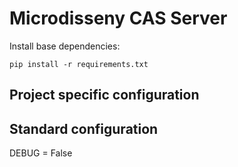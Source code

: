 # Microdisseny CAS Server

Install base dependencies:

```
pip install -r requirements.txt
```

## Project specific configuration


## Standard configuration

DEBUG = False
